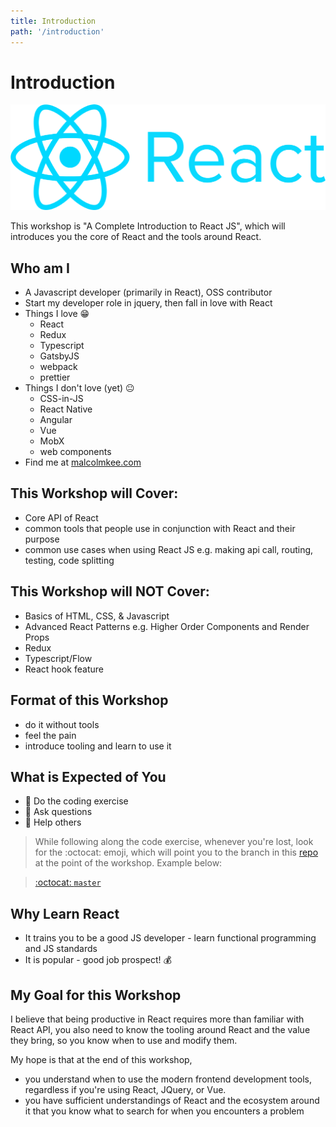 ```yaml
---
title: Introduction
path: '/introduction'
---
```


# Introduction

![React logo](react-logo.png)

This workshop is "A Complete Introduction to React JS", which will introduces you the core of React and the tools around React.

## Who am I

- A Javascript developer (primarily in React), OSS contributor
- Start my developer role in jquery, then fall in love with React
- Things I love :grin:
  - React
  - Redux
  - Typescript
  - GatsbyJS
  - webpack
  - prettier
- Things I don't love (yet) :neutral_face:
  - CSS-in-JS
  - React Native
  - Angular
  - Vue
  - MobX
  - web components
- Find me at [malcolmkee.com](https://malcolmkee.com)

## This Workshop will Cover:

- Core API of React
- common tools that people use in conjunction with React and their purpose
- common use cases when using React JS e.g. making api call, routing, testing, code splitting

## This Workshop will NOT Cover:

- Basics of HTML, CSS, & Javascript
- Advanced React Patterns e.g. Higher Order Components and Render Props
- Redux
- Typescript/Flow
- React hook feature

## Format of this Workshop

- do it without tools
- feel the pain
- introduce tooling and learn to use it

## What is Expected of You

- :pencil: Do the coding exercise
- :raising_hand: Ask questions
- :two_men_holding_hands: Help others

> While following along the code exercise, whenever you're lost, look for the :octocat: emoji, which will point you to the branch in this [repo][code-along-repo] at the point of the workshop. Example below:

> [:octocat: `master`](https://github.com/malcolm-kee/react-movie-app/tree/master)

## Why Learn React

- It trains you to be a good JS developer - learn functional programming and JS standards
- It is popular - good job prospect! :moneybag:

## My Goal for this Workshop

I believe that being productive in React requires more than familiar with React API, you also need to know the tooling around React and the value they bring, so you know when to use and modify them.

My hope is that at the end of this workshop,

- you understand when to use the modern frontend development tools, regardless if you're using React, JQuery, or Vue.
- you have sufficient understandings of React and the ecosystem around it that you know what to search for when you encounters a problem

[code-along-repo]: https://github.com/malcolm-kee/react-movie-app
